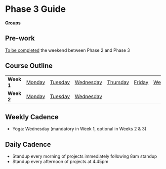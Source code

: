 # Phase 3 Guide

**[Groups](../../wiki/groups)**

## Pre-work

[To be completed](phase-3-prep/README.md) the weekend between Phase 2 and Phase 3

## Course Outline

<table>
  <tr>
    <td><b>Week 1</b></td>
    <td><a href="week-1/monday.md">Monday</a></td>
    <td><a href="week-1/tuesday.md">Tuesday</td>
    <td><a href="week-1/wednesday.md">Wednesday</td>
    <td><a href="week-1/thursday.md">Thursday</td>
    <td><a href="week-1/friday.md">Friday</td>
    <td><a href="week-1/weekend.md">Weekend</td>
  </tr>
  <tr>
    <td><b>Week 2</b></td>
    <td><a href="week-2/monday.md">Monday</td>
    <td><a href="week-2/tuesday.md">Tuesday</td>
    <td><a href="week-2/wednesday.md">Wednesday</td>
  </tr>
</table>


## Weekly Cadence

- Yoga: Wednesday (mandatory in Week 1, optional in Weeks 2 & 3)

## Daily Cadence

- Standup every morning of projects immediately following 8am standup
- Standup every afternoon of projects at 4.45pm
